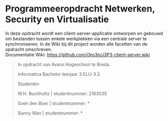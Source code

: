 # Programmeeropdracht Netwerken, Security en Virtualisatie

In deze opdracht wordt een client-server-applicatie ontworpen en gebouwd om bestanden tussen enkele werkplekken via een centrale server te synchroniseren.
In de Wiki bij dit project worden alle facetten van de opdracht omschreven.  
Documentatie Wiki: https://github.com/j3ro3n/J3P3-client-server.wiki


> In opdracht van Avans Hogeschool te Breda.
>
> Informatica Bachelor leerjaar 3 ELU-3.3
>
> Studenten
>
> W.H. Buchholtz | studentnummer: 2163035
>
> Sven den Boer | studentnummer: *
>
> Sunny Wan | studentnummer: *